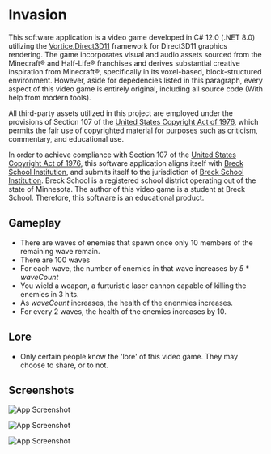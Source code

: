 
# Invasion

This software application is a video game developed in C# 12.0 (.NET 8.0) utilizing the [Vortice.Direct3D11](https://www.nuget.org/packages/Vortice.Direct3D11/) framework for Direct3D11 graphics rendering. The game incorporates visual and audio assets sourced from the Minecraft® and Half-Life® franchises and derives substantial creative inspiration from Minecraft®, specifically in its voxel-based, block-structured environment. However, aside for depedencies listed in this paragraph, every aspect of this video game is entirely original, including all source code (With help from modern tools). 

All third-party assets utilized in this project are employed under the provisions of Section 107 of the [United States Copyright Act of 1976](https://www.copyright.gov/title17/92chap1.html#107), which permits the fair use of copyrighted material for purposes such as criticism, commentary, and educational use.

In order to achieve compliance with Section 107 of the [United States Copyright Act of 1976](https://www.copyright.gov/title17/92chap1.html#107), this software application aligns itself with [Breck School Institution](https:/www.breckschool.org), and submits itself to the jurisdiction of [Breck School Institution](https:/www.breckschool.org). Breck School is a registered school district operating out of the state of Minnesota. The author of this video game is a student at Breck School. Therefore, this software is an educational product.

## Gameplay
 - There are waves of enemies that spawn once only 10 members of the remaining wave remain.
 - There are 100 waves
 - For each wave, the number of enemies in that wave increases by *5* * *waveCount*
 - You wield a weapon, a furturistic laser cannon capable of killing the enemies in 3 hits.
 - As *waveCount* increases, the health of the enenmies increases.
 - For every 2 waves, the health of the enemies increases by 10.

## Lore
 - Only certain people know the 'lore' of this video game. They may choose to share, or to not.
## Screenshots

![App Screenshot](https://lh3.googleusercontent.com/fife/ALs6j_HYB-7qXsqUhTpdUK3Myyx-igyxH5CP6giULmB2dakUuPvS56s0bBQDY7Zz14yx-_Xh03Lg7IpIKFv944tIsv-fxKEr1-HQsmF3y_w1n0qLUkWOu9Lj3LGJ4j71C3kwRupNh5Wjv8bZqizdv0_nUOtp5iRd6ouCObqhT2ZTn0FMrolplN-Eu9TuoV5il6CPANaiWyCMG00qVUJ0u_SnFktNhBqLXWuGnqCeTJobatNlvECIAUkrq9Yf-RsXE_yPhnmrM9ANxsfM07oIy1auEbDCjxlGTt861CT8MmyfuvoiBF38kJ4eTg6o1qC31p5Gs_cg-6k8DTuXETLf5aqehmPqZufnJdhMSaX5aAgAIMNSg2cwz-peOBO7G-UmxMpTgtDorCOS3sul74k0DnQJwHlmJi7qvOtoJnUjXtpwyt9CH7WMwMgQPFZ2qY8m61lwrZaWed67LWysULGAnLEIX_jVDS_d7t4He-OAmps_FxN9yJ_V47uXZQMNpw_rHQii2dugZmgPKu_cu6NcvLCbWBjaFJh9b1JHu4yYnNzQ7XnpyIImhZEDyHYNTAMpiOssBJCJ9CbqS2xKdn47vo-W9Nk8yvM_HajA-q3OF2jPbYgKTcWiZ1vCpsVAIXUgq4ZR_tjLrXtfQg_aj9VAxqCldNko1wfOvWAYcdmiD9bVOZPhyHvlSFWQji73jgOf6DV6zoAYKu6hXmJu6-LJAoMDy3mthj9Rx2rsPbQ1-FHtMlHB0Ga4T4LU9DZVW_XIx6fBTE1x2V-S7Mdabpq5K2qQhizUrIsVtHTmSEHv-P4sr2dKEGo0qIDbrLdBVHnJ41fG2SXG-Qe53auUy33MDht4aibgE--g-ZDL-ehpUyIBPPcUJS9fBYvqOVcBQS4LTLmgOWoXO9tYl9u78clvuMt9U7DYi2sEVcU0NfQKtCce-PPaKXt8Cig89rzn6iqNz0XFFmvqVwcuFPnKJ46yaD6eBne5YuCzQf_sK1Gcr1pTFApx1f4si_CDGZ1iobgvsUVGsANyfQ0JYgs4SecBwFUuCs27wXO5wpG9wUC2NV_281KaroOs8bbPOTnqEeNF6z_1fNoe_pNQooF4ucy26T55SiZNG5VIOCBPkKVhkFVyPxONAEWVyLNMIOHZmMRVj8vtZytlttfIWLQl7lHTefy_gYf5nv4QQ8hWhMXeDPprZQTwOa7CL5bJvhmAW7GxIxGX3RMPb7GdeF_NVeBTB1XgsyhdEGKKBZaOdOBigyleJJk4NUt0T1vI1rFD6oXDhqIIZju9hqyWxkUGeVI8KgKp-3Fi6wruNaEeV2s7wNIJbYIESquEcX-pvmjBhF5obiEcp4WMQX0tnlRH_eg8-m7qbYVAU4LHJZ2OK_7_yWzq73hZka7zYPaAU_neOy28pnV4YAhma6QJ2okJzcIlurO5JsBJyBAhnBt1Zij8ceOOEklLs3px2Y02vsX5810Sg7ufL8Oy_bRsGgZQnq3zDBCjboAOjsTty9Sa7KbV_Jc7jxBQSZ7M9ydirOCIT82G0ZARvwucOlLv6w6lPvZhbhV2LGtEZTiP4YHQG_ZQGJ5ueXNujDc0gJ79xfG6_2Fci6DHgcOd5jCKk_bZ=w2880-h1650)

![App Screenshot](https://lh3.googleusercontent.com/fife/ALs6j_GE0_5BEE5kNXQpQQPTHtinm4SDJgZrSiEcFlIEbM0uH-rvbW6drkE7xVX_EU3jVV03x8xVFaIZOzBUndJ8pnaDHARLRjFvDsjv41dmyPdW_rfFR3qbQi451Qp3cThU5g7qzuxAEt2ZiUDhAtLMDha-et04AZOFKAcp1TeYq8YUj007Br97Dw4ketTnqIUaSnLR_jo1BAWNL0Bn-hAu9jtRDa2oM_9hsoqu-YHkfFnwrpEUDk9wMfhu0cyAcwN_LgG7mlV1-sRX2kAIubcpRVbPsfbZ2rQOHiULfehLMxz0W9d1THPLYgz2igLb_MHk-ZXCV-XiRW0Ag6SQxmcw0OZNuO8Fgm4VaR68qcmcQJnz8v27Aq5CuNp8v2XZeKCrjuIMtM0R3R69GV9tHPVc4RxJS1KmPBlYrTj8NvUFczMiW9EyQM8K309UQLI7ymZ2mhwne0JaPENYeYOgO-RzPZggwM5hVJ-JB3lV1YKsgnwDzCGCLE40hgoO9piOw2tSd9NxkaMi1Lgia9WO6XtM7LE6KWuMP2N_gQq_aqqIcaMDIDtw_uIM3rGDcQPQNFF_Hm5e1Ay8XuNgfv9XdFoqbADPX6b72YBS0ZVvneA3cl10aoEFN5usnr7sZ8DnzObmQGinGVfhvFEjGMj3ZD6cLqG33UqOOj4nTlmoY7NBBO1xPsqx1vQmNwkYuB1gVGyfDIKnsa2CSH1JEW-lzgL4pCZm8ydFHw_5WzfiAidnve8lcWMaIpxu-TrU2P50rABMLuU3U_PBYWQ3Y1qLPDaJrVPr_z68N6alMvFhLvmgn_e_IdTE4dz2mDdOsG_KdpIIgNwzPmIWVMHBJL3ZgjYxA6-UK9xlb2OOAz4vUdpC20EeMERqMu5vMyclJY6dgkywtpmnAyPeLxaTk9Lz_ilAhO1ngLWTVMQwLXuLsj3DS_apIj4G0X1_6-liftQxcJOaBnHw4TeqEvK-Vogz1zzpzWq7J5CNDJoplVo-t0P7wgm2MyBxRK9Up8ueqt_YWWBOnjHoR9up7lJxfuGzy4ZJEDgRJAkUPVoZ4x1gfRO-Wa1tffg5Au7MJDyj90zmzgAP8CqxsQ2h8i-WxTZnXv3v6XQ8BTnNZ16Q42Gfhll1DFincuuTrwMoa92xbsDOAzW_1DynklD9GzCj0acYkMQHRXroCJ2eAY4z48G_u8V3i2hITCAQOULtXZRsfHeHvoGdy72gwWfFAhrfx6LQdU1I-taRhLw1sIeaug0XUNDQTyW324gXr6ErGAft-e5sZuymfKJXrw6-dErb8ZuNjgUUMsmMEgK_xt_kWsPTqyY7LfOqvPJrSd7KS02RQbohCpkfDSnQMmXAfxcwLhPyAscfxSuo8bZdLLqgjl4NaN7i3qyI4g3yJbLojtvb0HQrtzP1BVGJWYBXBf6-P4mdeoFuClDFC9unkofB6QJo69bWUhNNeBzcgbTs_RXwgcc0taKm_UnHo9ozIllo_XXL1r321TWeYy76SmYL22PZEu-VoBVa5vGwd2r9Bs8abWRkLdkipTTodTmgwKjzP616EZVWOAGkxKzI0L5hJescV0JGAUpcf1P9TjM4TggrYNRXT0rRwhvI5lbX-xCe=w2880-h1650)

![App Screenshot](https://lh3.googleusercontent.com/fife/ALs6j_GuI0iIToqobHcXugdzMEn-fYF5HbNakLP1CfOxsl3graT3YVJP5FU9XkFVX7ANl2sZjp6OFznNEvJLhDBnvolA8PwnBK19EYm1VRuJfq9kFhuVfXzPIyLU8fO_jzy1iMRxGXBz3ucGHRl8Xsai1iMOQhcF7qxaXWkZXpA4_6_FREtc8QYwEAlVwRRhRWt1DI1-Si_uPgGrTuIsaAYQBQLs1GXeZj4WDG_9y8NTGSNUHFIKogilrSEQcn58W2KU-WAMI14tZgS6qvhNYQqUmaAKS6dSQ2PgPrp2Xmhp5JX0QoNEFmRb1clddDjCG1ea5vG_OUuQ4gg2IDS_Sxj-e4tNPKaa-_lrSW4ZQwWtcsxYo3VNm7BzCUKFnmVeAF_lv0KGiQbnw1p8Q_FSHaM3XvBcJcnU9PRkun1LeaSAjXRjiNO_33uaOkg8dozJy5sn0QTGxrturR5KIHhnCXzh75wEh2w9zqcM1mnas1AqYzPCXWl2RG9Af3HrJr54BG3iiI5guubyVhqgvkFlmCAbmOXDdNXeKusaosA-EGBTivimMFWLmDdyDZfIrBcTweAug717viIFPDlvuehtC0fYHlpWTnr6kClaImG58c_f0yV0fosn9fzefjwfQPB-NZEVd5tMvM-NgWzyx7UPcR0G5HFS07zsGEZB_zWlI8j_zs2I8OJQWoi2yiu2VZXqFs44U3FMaIl_IHwOuC9hAoSaNOP0zSu-hQg7e_N2vz9kRvvUSe8OCptzg3Wkcf2Hp3TJ7KupVMcvw1_1cpkL7-3sqJIVLiv7n8-D6lGA5UsNxUSav0jM3WqDNZdI1ykbJixTD0yQcnAlLrQegWB6HbhhXcZZkLa31EryM5UpeJfVTw0JVD1lHssRrb0eUncMJETOKxGjc8yk1l6NwzMq7yShOYzNFiTBfcKG4UZMmB3O_fBZ_5QKH71If8vIVuNke4YqKDcnRU4-JKgiTCa8AdAYTvrleFduWGC-2GTwD88C8VoA6L9WVYKkMhuozTvO5Epy9Ko1YcLxCMpc62MHQK-HHwavJhRhbDlq_hc9ExJN33HAlgncMrjmdHoOUvTGPx-EnArEcje0kwm9UviqXgFXRW32R22T-M1Eik0xujfUFtxdRjklCItWW3KehTKKDPFLIJ7aZ484BjhkXPtRjsIcohMjw3tooNZu7-fuounNovUumTWgTfDGK4dSStt_vNvAvDDw-FOGLjqgO6gsITgm7otKxkCivxbhXQYGpOZ8UhmDXJKHSI9hBWHi5kN_UpqJdmGlvcWQE91_6T9oLwIO4cWHykcnr8DOnF0w29CdKcM9rIqH_zA8_cshbFBIMh15tNnhq_BOE8XVJiDlYtGCXtkS40tpo0PyuH6Xbyg0og-45FzJz1Cywx1QheL6LsAZ5NlvzyG6uXz_KNRK733DqKJQidOdyq0xDP5gb8EZIaLXegV3V_viI8eG0w9MPQmREy3Dol2fd-QXA2XZJ6MuHhjm0SLfUnUmMzzBMRBpXG_6C9weyVqhaDpzMGGylPGesJj2exfbcNDlc2FRWgj-At63FslB7Sb-PqOPSwEGMZU8XHY5n7BBNoXVGUoStbtCppqo8QFmqjkE=w2880-h1650)
